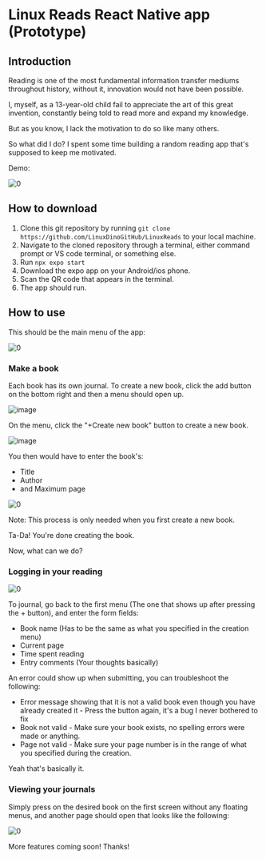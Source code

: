 # Linux Reads React Native app (Prototype)
## Introduction
Reading is one of the most fundamental information transfer mediums throughout history, without it, innovation would not have been possible.

I, myself, as a 13-year-old child fail to appreciate the art of this great invention, constantly being told to read more and expand my knowledge.

But as you know, I lack the motivation to do so like many others.

So what did I do? I spent some time building a random reading app that's supposed to keep me motivated.

Demo:

![0](https://github.com/user-attachments/assets/7778f5e0-aa63-4c6d-9984-1e7c384ba6fc)

## How to download

1. Clone this git repository by running `git clone https://github.com/LinuxDinoGitHub/LinuxReads` to your local machine.
2. Navigate to the cloned repository through a terminal, either command prompt or VS code terminal, or something else.
3. Run `npx expo start`
4. Download the expo app on your Android/ios phone.
5. Scan the QR code that appears in the terminal.
6. The app should run.

## How to use

This should be the main menu of the app:

![0](https://github.com/user-attachments/assets/b62dbed2-a7da-4f27-8e32-480f3d949fe1)

### Make a book

Each book has its own journal. To create a new book, click the add button on the bottom right and then a menu should open up.

![image](https://github.com/user-attachments/assets/f824cd49-01d5-4782-b1f3-30f3dbb788c6)

On the menu, click the "+Create new book" button to create a new book.

![image](https://github.com/user-attachments/assets/4561ff6e-4501-4e70-9f76-53feb368f260)

You then would have to enter the book's:

- Title
- Author
- and Maximum page

![0](https://github.com/user-attachments/assets/b649de68-cf12-462b-b1f5-fc35b8b29362)

Note: This process is only needed when you first create a new book.

Ta-Da! You're done creating the book.

Now, what can we do?

### Logging in your reading

![0](https://github.com/user-attachments/assets/a225fd10-f4d5-4a33-86dd-578a22bc903e)

To journal, go back to the first menu (The one that shows up after pressing the + button), and enter the form fields:

- Book name (Has to be the same as what you specified in the creation menu)
- Current page
- Time spent reading
- Entry comments (Your thoughts basically)

An error could show up when submitting, you can troubleshoot the following:

- Error message showing that it is not a valid book even though you have already created it - Press the button again, it's a bug I never bothered to fix
- Book not valid - Make sure your book exists, no spelling errors were made or anything.
- Page not valid - Make sure your page number is in the range of what you specified during the creation.


Yeah that's basically it.

### Viewing your journals

Simply press on the desired book on the first screen without any floating menus, and another page should open that looks like the following:

![0](https://github.com/user-attachments/assets/b34b4362-cb90-4cc9-af26-1c25865fd58d)

More features coming soon! Thanks!
